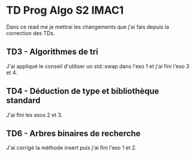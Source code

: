 # TD Prog Algo S2 IMAC1
Dans ce read me je mettrai les changements que j'ai fais depuis la correction des TDs.

## TD3 - Algorithmes de tri
J'ai appliqué le conseil d'utiliser un std::swap dans l'exo 1 et j'ai fini l'exo 3 et 4.

## TD4 - Déduction de type et bibliothèque standard
J'ai fini les exos 2 et 3.

## TD6 - Arbres binaires de recherche
J'ai corrigé la méthode insert puis j'ai fini l'exo 1 et 2. 

